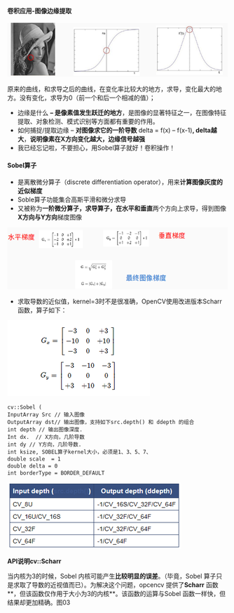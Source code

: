 

#### 卷积应用-图像边缘提取

![](01.png)

原来的曲线，和求导之后的曲线，在变化率比较大的地方，求导，变化最大的地方。没有变化，求导为0（前一个和后一个相减的值）；





- 边缘是什么 **– 是像素值发生跃迁的地方**，是图像的显著特征之一，在图像特征提取、对象检测、模式识别等方面都有重要的作用。
- 如何捕捉/提取边缘 – **对图像求它的一阶导数**
  	  delta =  f(x) – f(x-1)**, delta越大**，**说明像素在X方向变化越大，边缘信号越强**
- 我已经忘记啦，不要担心，用Sobel算子就好！卷积操作！

#### Sobel算子

- 是离散微分算子（discrete differentiation operator），用来**计算图像灰度的近似梯度**
- Soble算子功能集合高斯平滑和微分求导
- 又被称为**一阶微分算子，**求导算子，在**水平和垂直**两个方向上求导，得到图像**X方向与Y方向**梯度图像



![](02.png)

- 求取导数的近似值，kernel=3时不是很准确，OpenCV使用改进版本Scharr函数，算子如下：



![](03.png)







```
cv::Sobel (
InputArray Src // 输入图像
OutputArray dst// 输出图像，支持如下src.depth() 和 ddepth 的组合
int depth // 输出图像深度.  
Int dx.  // X方向，几阶导数
int dy // Y方向，几阶导数. 
int ksize, SOBEL算子kernel大小，必须是1、3、5、7、
double scale  = 1
double delta = 0
int borderType = BORDER_DEFAULT
```



![](04.png)



**API说明cv::Scharr**

当内核为3的时候，Sobel 内核可能产生**比较明显的误差**。（毕竟，Sobel 算子只是求取了导数的近视值而已）。为解决这个问题，opcencv 提供了**Scharr** 函数**，但该函数仅作用于大小为3的内核**。该函数的运算与Sobel 函数一样快，但结果却更加精确。图03




















